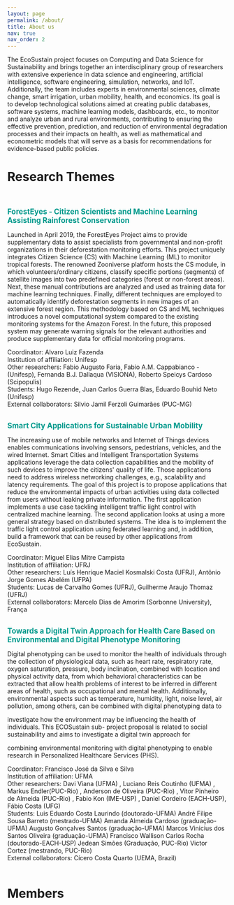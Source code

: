 ```yaml
---
layout: page
permalink: /about/
title: About us
nav: true
nav_order: 2
---
```


The EcoSustain project focuses on Computing and Data Science for Sustainability and brings together an interdisciplinary group of researchers with extensive experience in data science and engineering, artificial intelligence, software engineering, simulation, networks, and IoT. Additionally, the team includes experts in environmental sciences, climate change, smart irrigation, urban mobility, health, and economics. Its goal is to develop technological solutions aimed at creating public databases, software systems, machine learning models, dashboards, etc., to monitor and analyze urban and rural environments, contributing to ensuring the effective prevention, prediction, and reduction of environmental degradation processes and their impacts on health, as well as mathematical and econometric models that will serve as a basis for recommendations for evidence-based public policies.


# Research Themes
<br>
<br>
<strong style="font-size: 1.2em; color: #00998c;">ForestEyes - Citizen Scientists and Machine Learning Assisting Rainforest Conservation</strong>
<br>
<p>
Launched in April 2019, the ForestEyes Project aims to provide supplementary data to assist specialists
from governmental and non-profit organizations in their deforestation monitoring efforts. This project
uniquely integrates Citizen Science (CS) with Machine Learning (ML) to monitor tropical forests. The
renowned Zooniverse platform hosts the CS module, in which volunteers/ordinary citizens, classify
specific portions (segments) of satellite images into two predefined categories (forest or non-forest
areas). Next, these manual contributions are analyzed and used as training data for machine learning
techniques. Finally, different techniques are employed to automatically identify deforestation segments
in new images of an extensive forest region. This methodology based on CS and ML techniques
introduces a novel computational system compared to the existing monitoring systems for the Amazon
Forest. In the future, this proposed system may generate warning signals for the relevant authorities and
produce supplementary data for official monitoring programs.
</p>
<p>
Coordinator:
Alvaro Luiz Fazenda
<br>
Institution of affiliation:
Unifesp
<br>
Other researchers:
Fabio Augusto Faria, Fabio A.M. Cappabianco - (Unifesp), Fernanda B.J. Dallaqua (VISIONA), Roberto
Speicys Cardoso (Scipopulis)
<br>
Students:
Hugo Rezende, Juan Carlos Guerra Blas, Eduardo Bouhid Neto (Unifesp)
<br>
External collaborators:
Silvio Jamil Ferzoli Guimarães (PUC-MG)
<br>
</p>
<br>
<strong style="font-size: 1.2em; color: #00998c;">Smart City Applications for Sustainable Urban Mobility</strong>
<p>
The increasing use of mobile networks and Internet of Things devices enables communications
involving sensors, pedestrians, vehicles, and the wired Internet. Smart Cities and Intelligent
Transportation Systems applications leverage the data collection capabilities and the mobility of such
devices to improve the citizens' quality of life. Those applications need to address wireless networking
challenges, e.g., scalability and latency requirements. The goal of this project is to propose applications
that reduce the environmental impacts of urban activities using data collected from users without
leaking private information. The first application implements a use case tackling intelligent traffic light
control with centralized machine learning. The second application looks at using a more general strategy
based on distributed systems. The idea is to implement the traffic light control application using
federated learning and, in addition, build a framework that can be reused by other applications from
EcoSustain.
</p>
<p>
Coordinator:
Miguel Elias Mitre Campista
<br>
Institution of affiliation:
UFRJ
<br>
Other researchers:
Luís Henrique Maciel Kosmalski Costa (UFRJ), Antônio Jorge Gomes Abelém (UFPA)
<br>
Students:
Lucas de Carvalho Gomes (UFRJ), Guilherme Araujo Thomaz (UFRJ)
<br>
External collaborators:
Marcelo Dias de Amorim (Sorbonne University), França
<br>
<br>
</p>
<p>
<strong style="font-size: 1.2em; color: #00998c;">Towards a Digital Twin Approach for Health Care Based on Environmental and Digital Phenotype
Monitoring</strong>
</p>
<p>
Digital phenotyping can be used to monitor the health of individuals through the collection of
physiological data, such as heart rate, respiratory rate, oxygen saturation, pressure, body inclination,
combined with location and physical activity data, from which behavioral characteristics can be
extracted that allow health problems of interest to be inferred in different areas of health, such as
occupational and mental health. Additionally, environmental aspects such as temperature, humidity,
light, noise level, air pollution, among others, can be combined with digital phenotyping data to

investigate how the environment may be influencing the health of individuals. This ECOSustain sub-
project proposal is related to social sustainability and aims to investigate a digital twin approach for

combining environmental monitoring with digital phenotyping to enable research in Personalized
Healthcare Services (PHS).
</p>
<p>
Coordinator:
Francisco José da Silva e Silva
<br>
Institution of affiliation:
UFMA
<br>
Other researchers:
Davi Viana (UFMA) , Luciano Reis Coutinho (UFMA) , Markus Endler(PUC-Rio) , Anderson de Oliveira (PUC-Rio) , Vitor Pinheiro de Almeida (PUC-Rio) , Fabio Kon (IME-USP) , Daniel Cordeiro (EACH-USP), Fábio Costa (UFG)
<br>
Students:
Luis Eduardo Costa Laurindo (doutorado-UFMA) André Filipe Sousa Barreto (mestrado-UFMA) Amanda
Almeida Cardoso (graduação-UFMA) Augusto Gonçalves Santos (graduação-UFMA) Marcos Vinicius dos
Santos Oliveira (graduação-UFMA) Francisco Wallison Carlos Rocha (doutorado-EACH-USP) Jedean
Simões (Graduação, PUC-Rio) Victor Cortez (mestrando, PUC-Rio)
<br>
External collaborators:
Cícero Costa Quarto (UEMA, Brazil)
<br>
<br>

</p>

# Members

